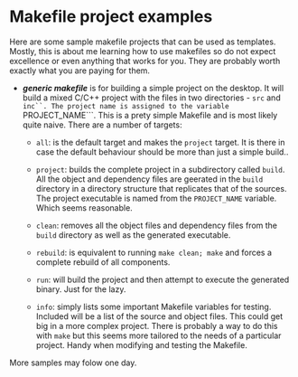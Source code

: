 # Makefile project examples

Here are some sample makefile projects that can be used as templates. Mostly, this is about me learning how to use makefiles so do not expect excellence or even anything that works for you. They are probably worth exactly what you are paying for them.

* ***generic makefile*** is for building a simple project on the desktop. It will build a mixed C/C++ project with the files in two directories - ```src``` and ```inc``. The project name is assigned to the variable ```PROJECT_NAME```.  This is a prety simple Makefile and is most likely quite naive. There are a number of targets:

    * ```all```: is the default target and makes the ```project``` target. It is there in case the default behaviour should be more than just a simple build..

    * ```project```: builds the complete project in a subdirectory called ```build```. All the object and dependency files are geerated in the ```build``` directory in a directory structure that replicates that of the sources. The project executable is named from the ```PROJECT_NAME``` variable. Which seems reasonable.

    * ```clean```: removes all the object files and dependency files from the ```build``` directory as well as the generated executable.

    * ```rebuild```: is equivalent to running ```make clean; make``` and forces a complete rebuild of all components.

    * ```run```: will build the project and then attempt to execute the generated binary. Just for the lazy.

    * ```info```: simply lists some important Makefile variables for testing. Included will be a list of the source and object files. This could get big in a more complex project. There is probably a way to do this with ```make``` but this seems more tailored to the needs of a particular project. Handy when modifying and testing the Makefile.

More samples may folow one day.

